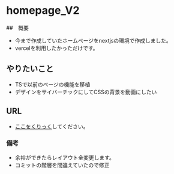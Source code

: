 # homepage_V2

##　概要
- 今まで作成していたホームページをnextjsの環境で作成しました。
- vercelを利用したかっただけです。

## やりたいこと
- TSで以前のページの機能を移植
- デザインをサイバーチックにしてCSSの背景を動画にしたい

## URL
- [ここをくりっく](https://ms3nd3r.tk)してください。

### 備考
- 余裕ができたらレイアウト全変更します。
- コミットの階層を間違えていたので修正
